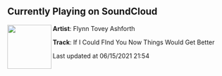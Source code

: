 ## Currently Playing on SoundCloud

[<img align="left" width="100" src="https://i1.sndcdn.com/artworks-8znUDMu5NC0ozEKK-tbIxhQ-t500x500.jpg">](https://soundcloud.com/flynn-tovey-ashforth/if-i-could-find-you-now-things-would-get-better)

**Artist**: Flynn Tovey Ashforth 

**Track**: If I Could FInd You Now Things Would Get Better

Last updated at 06/15/2021 21:54
